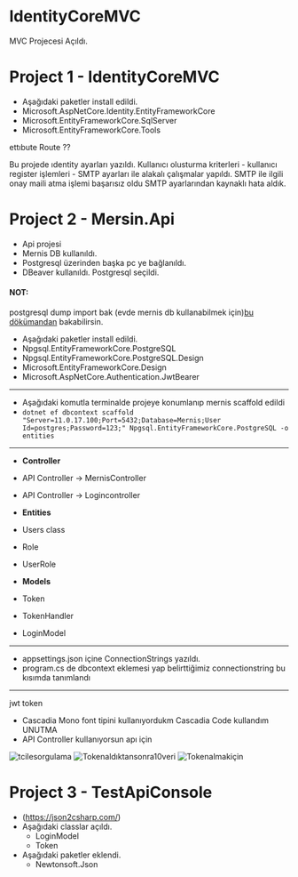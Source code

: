 
# IdentityCoreMVC
MVC Projecesi Açıldı.

# Project 1 - IdentityCoreMVC
- Aşağıdaki paketler install edildi.
- Microsoft.AspNetCore.Identity.EntityFrameworkCore
- Microsoft.EntityFrameworkCore.SqlServer
- Microsoft.EntityFrameworkCore.Tools

ettıbute Route ??

Bu projede ıdentity ayarları yazıldı. Kullanıcı olusturma kriterleri - kullanıcı register işlemleri - SMTP ayarları ile alakalı çalışmalar yapıldı.
SMTP ile ilgili onay maili atma işlemi başarısız oldu SMTP ayarlarından kaynaklı hata aldık.

# Project 2 - Mersin.Api
- Api projesi 
- Mernis DB kullanıldı. 
- Postgresql üzerinden başka pc ye bağlanıldı.
- DBeaver kullanıldı. Postgresql seçildi.
#### NOT:
postgresql dump import bak (evde mernis db kullanabilmek için)[bu dökümandan](https://www.postgresql.org/docs/current/backup-dump.html) bakabilirsin.
- Aşağıdaki paketler install edildi.
- Npgsql.EntityFrameworkCore.PostgreSQL
- Npgsql.EntityFrameworkCore.PostgreSQL.Design
- Microsoft.EntityFrameworkCore.Design
- Microsoft.AspNetCore.Authentication.JwtBearer
------------------------------------------------------
- Aşağıdaki komutla terminalde projeye konumlanıp mernis scaffold edildi
- `dotnet ef dbcontext scaffold "Server=11.0.17.100;Port=5432;Database=Mernis;User Id=postgres;Password=123;" Npgsql.EntityFrameworkCore.PostgreSQL -o entities`
------------------------------------------------------
- **Controller**
- API Controller -> MernisController 
- API Controller -> Logincontroller 

- **Entities** 
- Users class
- Role
- UserRole

- **Models**
- Token
- TokenHandler
- LoginModel
------------------------------------------------------
- appsettings.json içine ConnectionStrings yazıldı.
- program.cs de dbcontext eklemesi yap belirttiğimiz connectionstring bu kısımda tanımlandı
------------------------------------------------------
jwt token

- Cascadia Mono font tipini kullanıyordukm Cascadia Code kullandım UNUTMA
- API Controller kullanıyorsun apı için

![tcilesorgulama](https://user-images.githubusercontent.com/101207897/211054641-3592af6a-897a-4868-b98b-29177ed750ba.png)
![Tokenaldıktansonra10veri](https://user-images.githubusercontent.com/101207897/211054645-7f1a80f7-902c-4452-84e0-c2b689ede7d7.png)
![Tokenalmakiçin](https://user-images.githubusercontent.com/101207897/211054650-adf8efce-7047-4a1a-b04c-821c01222984.png)


# Project 3 - TestApiConsole
- (https://json2csharp.com/)
- Aşağıdaki classlar açıldı.
  - LoginModel
  - Token
- Aşağıdaki paketler eklendi.
  - Newtonsoft.Json



